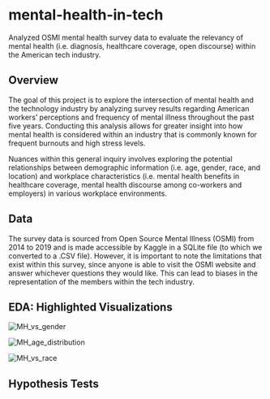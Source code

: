 # mental-health-in-tech
Analyzed OSMI mental health survey data to evaluate the relevancy of mental health (i.e. diagnosis, healthcare coverage, open discourse) within the American tech industry.

## Overview
The goal of this project is to explore the intersection of mental health and the technology industry by analyzing survey results regarding American workers’ perceptions and frequency of mental illness throughout the past five years. Conducting this analysis allows for greater insight into how mental health is considered within an industry that is commonly known for frequent burnouts and high stress levels. 

Nuances within this general inquiry involves exploring the potential relationships between demographic information (i.e. age, gender, race, and location) and workplace characteristics (i.e. mental health benefits in healthcare coverage, mental health discourse among co-workers and employers) in various workplace environments. 

## Data
The survey data is sourced from Open Source Mental Illness (OSMI) from 2014 to 2019 and is made accessible by Kaggle in a SQLite file (to which we converted to a .CSV file). However, it is important to note the limitations that exist within this survey, since anyone is able to visit the OSMI website and answer whichever questions they would like. This can lead to biases in the representation of the members within the tech industry.

## EDA: Highlighted Visualizations

![MH_vs_gender](https://user-images.githubusercontent.com/68027568/102305111-c4ea6400-3f24-11eb-8332-6ba9e21ac873.png)

![MH_age_distribution](https://user-images.githubusercontent.com/68027568/102305303-43df9c80-3f25-11eb-83ce-0551ea9cb3c1.png)

![MH_vs_race](https://user-images.githubusercontent.com/68027568/102305422-a6389d00-3f25-11eb-8eff-84bd763cfc45.png)


## Hypothesis Tests
